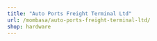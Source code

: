 ```yaml
---
title: "Auto Ports Freight Terminal Ltd"
url: /mombasa/auto-ports-freight-terminal-ltd/
shop: hardware
---
```

